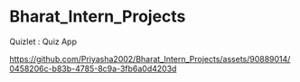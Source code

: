 # Bharat_Intern_Projects

Quizlet : Quiz App

https://github.com/Priyasha2002/Bharat_Intern_Projects/assets/90889014/0458206c-b83b-4785-8c9a-3fb6a0d4203d
